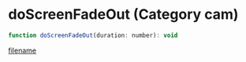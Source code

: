 # doScreenFadeOut (Category cam)

```js
function doScreenFadeOut(duration: number): void
```

[filename](doScreenFadeOut_m.md ':include')